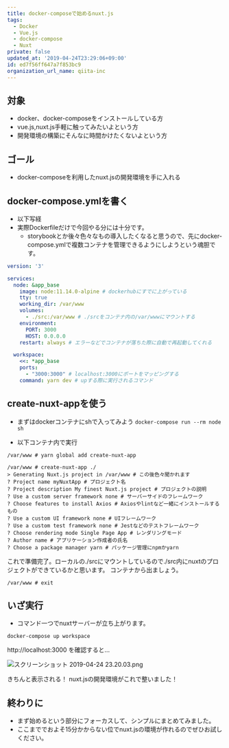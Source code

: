 ```yaml
---
title: docker-composeで始めるnuxt.js
tags:
  - Docker
  - Vue.js
  - docker-compose
  - Nuxt
private: false
updated_at: '2019-04-24T23:29:06+09:00'
id: ed7f56ff647a7f853bc9
organization_url_name: qiita-inc
---
```

## 対象

* docker、docker-composeをインストールしている方
* vue.js,nuxt.js手軽に触ってみたいよという方
* 開発環境の構築にそんなに時間かけたくないよという方

## ゴール

* docker-composeを利用したnuxt.jsの開発環境を手に入れる

## docker-compose.ymlを書く

* 以下写経
* 実際Dockerfileだけで今回やる分には十分です。
    * storybookとか後々色々なもの導入したくなると思うので、先にdocker-compose.ymlで複数コンテナを管理できるようにしようという魂胆です。

```docker-compose.yml
version: '3'

services:
  node: &app_base
    image: node:11.14.0-alpine # dockerhubにすでに上がっている
    tty: true
    working_dir: /var/www
    volumes:
      - ./src:/var/www # ./srcをコンテナ内の/var/wwwにマウントする
    environment:
      PORT: 3000
      HOST: 0.0.0.0
    restart: always # エラーなどでコンテナが落ちた際に自動で再起動してくれる

  workspace:
    <<: *app_base
    ports:
      - "3000:3000" # localhost:3000にポートをマッピングする
    command: yarn dev # upする際に実行されるコマンド
```

## create-nuxt-appを使う

* まずはdockerコンテナにshで入ってみよう
`docker-compose run --rm node sh`

* 以下コンテナ内で実行

```
/var/www # yarn global add create-nuxt-app

/var/www # create-nuxt-app ./
> Generating Nuxt.js project in /var/www # この後色々聞かれます
? Project name myNuxtApp # プロジェクト名
? Project description My finest Nuxt.js project # プロジェクトの説明
? Use a custom server framework none # サーバーサイドのフレームワーク
? Choose features to install Axios # Axiosやlintなど一緒にインストールするもの
? Use a custom UI framework none # UIフレームワーク
? Use a custom test framework none # Jestなどのテストフレームワーク
? Choose rendering mode Single Page App # レンダリングモード
? Author name # アプリケーション作成者の氏名
? Choose a package manager yarn # パッケージ管理にnpmかyarn
```

これで準備完了。ローカルの./srcにマウントしているので./src内にnuxtのプロジェクトができているかと思います。
コンテナから出ましょう。

`/var/www # exit`

## いざ実行

* コマンド一つでnuxtサーバーが立ち上がります。

`docker-compose up workspace`

http://localhost:3000 を確認すると...

![スクリーンショット 2019-04-24 23.20.03.png](https://qiita-image-store.s3.ap-northeast-1.amazonaws.com/0/166596/73197d9d-3342-b2a0-93d6-5c0b489c2cec.png)

きちんと表示される！
nuxt.jsの開発環境がこれで整いました！

## 終わりに

* まず始めるという部分にフォーカスして、シンプルにまとめてみました。
* ここまででおよそ15分かからない位でnuxt.jsの環境が作れるのでぜひお試しください。
